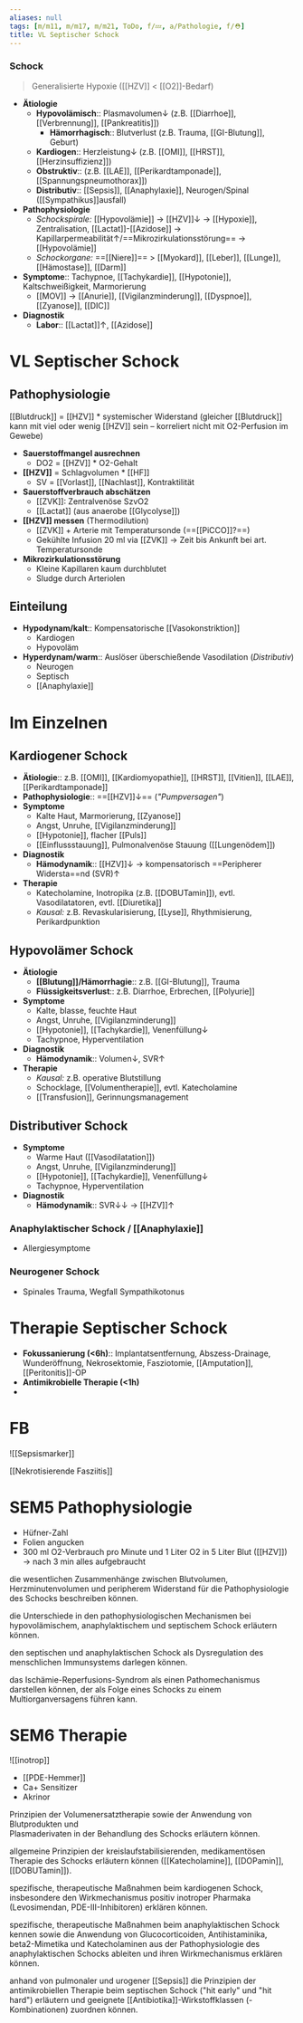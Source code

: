 ```yaml
---
aliases: null
tags: [m/m11, m/m17, m/m21, ToDo, f/💤, a/Pathologie, f/⛑️]
title: VL Septischer Schock
---
```

### Schock
> Generalisierte Hypoxie ([[HZV]] < [[O2]]-Bedarf)
- **Ätiologie**
	- **Hypovolämisch**:: Plasmavolumen↓ (z.B. [[Diarrhoe]], [[Verbrennung]], [[Pankreatitis]])
		- **Hämorrhagisch**:: Blutverlust (z.B. Trauma, [[GI-Blutung]], Geburt)
	- **Kardiogen**:: Herzleistung↓ (z.B. [[OMI]], [[HRST]], [[Herzinsuffizienz]])
	- **Obstruktiv**:: (z.B. [[LAE]], [[Perikardtamponade]], [[Spannungspneumothorax]])
	- **Distributiv**:: [[Sepsis]], [[Anaphylaxie]], Neurogen/Spinal ([[Sympathikus]]ausfall)
- **Pathophysiologie**
	- *Schockspirale:* [[Hypovolämie]] → [[HZV]]↓ → [[Hypoxie]], Zentralisation, [[Lactat]]-[[Azidose]] → Kapillarpermeabilität↑/==Mikrozirkulationsstörung== → [[Hypovolämie]]
	- *Schockorgane:* ==[[Niere]]== > [[Myokard]], [[Leber]], [[Lunge]], [[Hämostase]], [[Darm]]
- **Symptome**:: Tachypnoe, [[Tachykardie]], [[Hypotonie]], Kaltschweißigkeit, Marmorierung
	- [[MOV]] → [[Anurie]], [[Vigilanzminderung]], [[Dyspnoe]], [[Zyanose]], [[DIC]]
- **Diagnostik**
	- **Labor**:: [[Lactat]]↑, [[Azidose]]

# VL Septischer Schock
## Pathophysiologie
[[Blutdruck]] = [[HZV]] * systemischer Widerstand
(gleicher [[Blutdruck]] kann mit viel oder wenig [[HZV]] sein – korreliert nicht mit O2-Perfusion im Gewebe)
- **Sauerstoffmangel ausrechnen**
	- DO2 = [[HZV]] * O2-Gehalt
- **[[HZV]]** = Schlagvolumen * [[HF]]
	- SV = [[Vorlast]], [[Nachlast]], Kontraktilität
- **Sauerstoffverbrauch abschätzen**
	- [[ZVK]]: Zentralvenöse SzvO2
	- [[Lactat]] (aus anaerobe [[Glycolyse]])
- **[[HZV]] messen** (Thermodilution)
	- [[ZVK]] + Arterie mit Temperatursonde (==[[PiCCO]]?==)
	- Gekühlte Infusion 20 ml via [[ZVK]] → Zeit bis Ankunft bei art. Temperatursonde
- **Mikrozirkulationsstörung**
	- Kleine Kapillaren kaum durchblutet
	- Sludge durch Arteriolen
## Einteilung
- **Hypodynam/kalt**:: Kompensatorische [[Vasokonstriktion]]
	- Kardiogen
	- Hypovoläm
- **Hyperdynam/warm**:: Auslöser überschießende Vasodilation (*Distributiv*)
	- Neurogen
	- Septisch
	- [[Anaphylaxie]]
# Im Einzelnen
## Kardiogener Schock
- **Ätiologie**:: z.B. [[OMI]], [[Kardiomyopathie]], [[HRST]], [[Vitien]], [[LAE]], [[Perikardtamponade]]
- **Pathophysiologie**:: ==[[HZV]]↓== (*"Pumpversagen"*)
- **Symptome**
	- Kalte Haut, Marmorierung, [[Zyanose]]
	- Angst, Unruhe, [[Vigilanzminderung]]
	- [[Hypotonie]], flacher [[Puls]]
	- [[Einflussstauung]], Pulmonalvenöse Stauung ([[Lungenödem]])
- **Diagnostik**
	- **Hämodynamik**:: [[HZV]]↓ → kompensatorisch ==Peripherer Widersta==nd (SVR)↑
- **Therapie**
	- Katecholamine, Inotropika (z.B. [[DOBUTamin]]), evtl. Vasodilatatoren, evtl. [[Diuretika]]
	- *Kausal:* z.B. Revaskularisierung, [[Lyse]], Rhythmisierung, Perikardpunktion

## Hypovolämer Schock
- **Ätiologie**
	- **[[Blutung]]/Hämorrhagie**:: z.B. [[GI-Blutung]], Trauma
	- **Flüssigkeitsverlust**:: z.B. Diarrhoe, Erbrechen, [[Polyurie]]
- **Symptome**
	- Kalte, blasse, feuchte Haut
	- Angst, Unruhe, [[Vigilanzminderung]]
	- [[Hypotonie]], [[Tachykardie]], Venenfüllung↓ 
	- Tachypnoe, Hyperventilation
- **Diagnostik**
	- **Hämodynamik**:: Volumen↓, SVR↑
- **Therapie**
	- *Kausal:* z.B. operative Blutstillung
	- Schocklage, [[Volumentherapie]], evtl. Katecholamine
	- [[Transfusion]], Gerinnungsmanagement

## Distributiver Schock
- **Symptome**
	- Warme Haut ([[Vasodilatation]])
	- Angst, Unruhe, [[Vigilanzminderung]]
	- [[Hypotonie]], [[Tachykardie]], Venenfüllung↓ 
	- Tachypnoe, Hyperventilation
- **Diagnostik**
	- **Hämodynamik**:: SVR↓↓ → [[HZV]]↑

### Anaphylaktischer Schock / [[Anaphylaxie]]
- Allergiesymptome

### Neurogener Schock
- Spinales Trauma, Wegfall Sympathikotonus

# Therapie Septischer Schock
- **Fokussanierung (<6h)**:: Implantatsentfernung, Abszess-Drainage, Wunderöffnung, Nekrosektomie, Fasziotomie, [[Amputation]], [[Peritonitis]]-OP
- **Antimikrobielle Therapie (<1h)**
- 

# FB
![[Sepsismarker]]

[[Nekrotisierende Fasziitis]]

# SEM5 Pathophysiologie
- Hüfner-Zahl
- Folien angucken
- 300 ml O2-Verbrauch pro Minute und 1 Liter O2 in 5 Liter Blut ([[HZV]]) → nach 3 min alles aufgebraucht

die wesentlichen Zusammenhänge zwischen Blutvolumen, Herzminutenvolumen und peripherem Widerstand für die Pathophysiologie des Schocks beschreiben können.

die Unterschiede in den pathophysiologischen Mechanismen bei hypovolämischem, anaphylaktischem und septischem Schock erläutern können.

den septischen und anaphylaktischen Schock als Dysregulation des menschlichen Immunsystems darlegen können.

das Ischämie-Reperfusions-Syndrom als einen Pathomechanismus darstellen können, der als Folge eines Schocks zu einem Multiorganversagens führen kann.

# SEM6 Therapie
![[inotrop]]

- [[PDE-Hemmer]]
- Ca+ Sensitizer
- Akrinor

Prinzipien der Volumenersatztherapie sowie der Anwendung von Blutprodukten und  
Plasmaderivaten in der Behandlung des Schocks erläutern können.

allgemeine Prinzipien der kreislaufstabilisierenden, medikamentösen Therapie des Schocks erläutern können ([[Katecholamine]], [[DOPamin]], [[DOBUTamin]]).

spezifische, therapeutische Maßnahmen beim kardiogenen Schock, insbesondere den Wirkmechanismus positiv inotroper Pharmaka (Levosimendan, PDE-III-Inhibitoren) erklären können.

spezifische, therapeutische Maßnahmen beim anaphylaktischen Schock kennen sowie die Anwendung von Glucocorticoiden, Antihistaminika, beta2-Mimetika und Katecholaminen aus der Pathophysiologie des anaphylaktischen Schocks ableiten und ihren Wirkmechanismus erklären können.

anhand von pulmonaler und urogener [[Sepsis]] die Prinzipien der antimikrobiellen Therapie beim septischen Schock ("hit early" und "hit hard") erläutern und geeignete [[Antibiotika]]-Wirkstoffklassen (-Kombinationen) zuordnen können.
